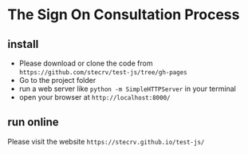 # The Sign On Consultation Process

## install

- Please download or clone the code from `https://github.com/stecrv/test-js/tree/gh-pages`
- Go to the project folder
- run a web server like `python -m SimpleHTTPServer` in your terminal
- open your browser at `http://localhost:8000/`

## run online

Please visit the website `https://stecrv.github.io/test-js/`